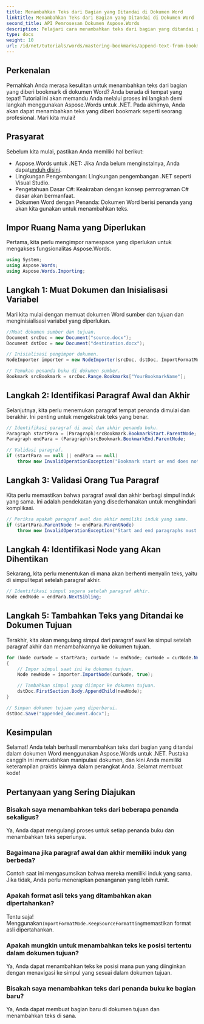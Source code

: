 ```yaml
---
title: Menambahkan Teks dari Bagian yang Ditandai di Dokumen Word
linktitle: Menambahkan Teks dari Bagian yang Ditandai di Dokumen Word
second_title: API Pemrosesan Dokumen Aspose.Words
description: Pelajari cara menambahkan teks dari bagian yang ditandai pada dokumen Word dengan mudah menggunakan Aspose.Words untuk .NET. Tutorial langkah demi langkah ini.
type: docs
weight: 10
url: /id/net/tutorials/words/mastering-bookmarks/append-text-from-bookmarked-sections/
---
```

## Perkenalan

Pernahkah Anda merasa kesulitan untuk menambahkan teks dari bagian yang diberi bookmark di dokumen Word? Anda berada di tempat yang tepat! Tutorial ini akan memandu Anda melalui proses ini langkah demi langkah menggunakan Aspose.Words untuk .NET. Pada akhirnya, Anda akan dapat menambahkan teks yang diberi bookmark seperti seorang profesional. Mari kita mulai!

## Prasyarat

Sebelum kita mulai, pastikan Anda memiliki hal berikut:

-  Aspose.Words untuk .NET: Jika Anda belum menginstalnya, Anda dapat[unduh disini](https://releases.aspose.com/words/net/).
- Lingkungan Pengembangan: Lingkungan pengembangan .NET seperti Visual Studio.
- Pengetahuan Dasar C#: Keakraban dengan konsep pemrograman C# dasar akan bermanfaat.
- Dokumen Word dengan Penanda: Dokumen Word berisi penanda yang akan kita gunakan untuk menambahkan teks.

## Impor Ruang Nama yang Diperlukan

Pertama, kita perlu mengimpor namespace yang diperlukan untuk mengakses fungsionalitas Aspose.Words.

```csharp
using System;
using Aspose.Words;
using Aspose.Words.Importing;
```

## Langkah 1: Muat Dokumen dan Inisialisasi Variabel

Mari kita mulai dengan memuat dokumen Word sumber dan tujuan dan menginisialisasi variabel yang diperlukan.

```csharp
//Muat dokumen sumber dan tujuan.
Document srcDoc = new Document("source.docx");
Document dstDoc = new Document("destination.docx");

// Inisialisasi pengimpor dokumen.
NodeImporter importer = new NodeImporter(srcDoc, dstDoc, ImportFormatMode.KeepSourceFormatting);

// Temukan penanda buku di dokumen sumber.
Bookmark srcBookmark = srcDoc.Range.Bookmarks["YourBookmarkName"];
```

## Langkah 2: Identifikasi Paragraf Awal dan Akhir

Selanjutnya, kita perlu menemukan paragraf tempat penanda dimulai dan berakhir. Ini penting untuk mengekstrak teks yang benar.

```csharp
// Identifikasi paragraf di awal dan akhir penanda buku.
Paragraph startPara = (Paragraph)srcBookmark.BookmarkStart.ParentNode;
Paragraph endPara = (Paragraph)srcBookmark.BookmarkEnd.ParentNode;

// Validasi paragraf.
if (startPara == null || endPara == null)
    throw new InvalidOperationException("Bookmark start or end does not have a valid paragraph parent.");
```

## Langkah 3: Validasi Orang Tua Paragraf

Kita perlu memastikan bahwa paragraf awal dan akhir berbagi simpul induk yang sama. Ini adalah pendekatan yang disederhanakan untuk menghindari komplikasi.

```csharp
// Periksa apakah paragraf awal dan akhir memiliki induk yang sama.
if (startPara.ParentNode != endPara.ParentNode)
    throw new InvalidOperationException("Start and end paragraphs must have the same parent.");
```

## Langkah 4: Identifikasi Node yang Akan Dihentikan

Sekarang, kita perlu menentukan di mana akan berhenti menyalin teks, yaitu di simpul tepat setelah paragraf akhir.

```csharp
// Identifikasi simpul segera setelah paragraf akhir.
Node endNode = endPara.NextSibling;
```

## Langkah 5: Tambahkan Teks yang Ditandai ke Dokumen Tujuan

Terakhir, kita akan mengulang simpul dari paragraf awal ke simpul setelah paragraf akhir dan menambahkannya ke dokumen tujuan.

```csharp
for (Node curNode = startPara; curNode != endNode; curNode = curNode.NextSibling)
{
    // Impor simpul saat ini ke dokumen tujuan.
    Node newNode = importer.ImportNode(curNode, true);

    // Tambahkan simpul yang diimpor ke dokumen tujuan.
    dstDoc.FirstSection.Body.AppendChild(newNode);
}

// Simpan dokumen tujuan yang diperbarui.
dstDoc.Save("appended_document.docx");
```

## Kesimpulan

Selamat! Anda telah berhasil menambahkan teks dari bagian yang ditandai dalam dokumen Word menggunakan Aspose.Words untuk .NET. Pustaka canggih ini memudahkan manipulasi dokumen, dan kini Anda memiliki keterampilan praktis lainnya dalam perangkat Anda. Selamat membuat kode!

## Pertanyaan yang Sering Diajukan

### Bisakah saya menambahkan teks dari beberapa penanda sekaligus?
Ya, Anda dapat mengulangi proses untuk setiap penanda buku dan menambahkan teks seperlunya.

### Bagaimana jika paragraf awal dan akhir memiliki induk yang berbeda?
Contoh saat ini mengasumsikan bahwa mereka memiliki induk yang sama. Jika tidak, Anda perlu menerapkan penanganan yang lebih rumit.

### Apakah format asli teks yang ditambahkan akan dipertahankan?
 Tentu saja! Menggunakan`ImportFormatMode.KeepSourceFormatting`memastikan format asli dipertahankan.

### Apakah mungkin untuk menambahkan teks ke posisi tertentu dalam dokumen tujuan?
Ya, Anda dapat menambahkan teks ke posisi mana pun yang diinginkan dengan menavigasi ke simpul yang sesuai dalam dokumen tujuan.

### Bisakah saya menambahkan teks dari penanda buku ke bagian baru?
Ya, Anda dapat membuat bagian baru di dokumen tujuan dan menambahkan teks di sana.